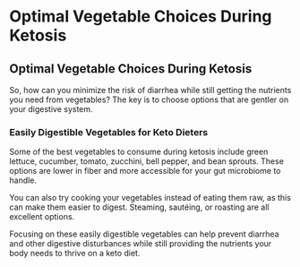 # Optimal Vegetable Choices During Ketosis

## **Optimal Vegetable Choices During Ketosis**

So, how can you minimize the risk of diarrhea while still getting the nutrients you need from vegetables? The key is to choose options that are gentler on your digestive system.

### **Easily Digestible Vegetables for Keto Dieters**

Some of the best vegetables to consume during ketosis include green lettuce, cucumber, tomato, zucchini, bell pepper, and bean sprouts. These options are lower in fiber and more accessible for your gut microbiome to handle.

You can also try cooking your vegetables instead of eating them raw, as this can make them easier to digest. Steaming, sautéing, or roasting are all excellent options.

Focusing on these easily digestible vegetables can help prevent diarrhea and other digestive disturbances while still providing the nutrients your body needs to thrive on a keto diet.